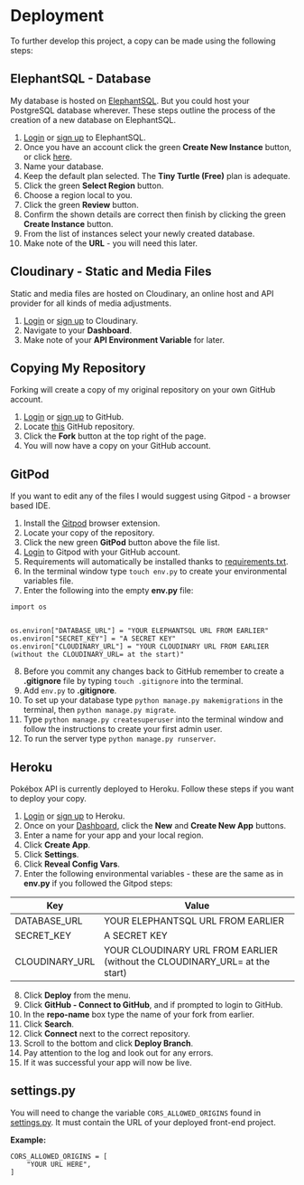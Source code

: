 # Deployment

To further develop this project, a copy can be made using the following steps:

## ElephantSQL - Database

My database is hosted on [ElephantSQL](https://www.elephantsql.com/). But you could host your PostgreSQL database wherever. These steps outline the process of the creation of a new database on ElephantSQL.

1. [Login](https://customer.elephantsql.com/login) or [sign up](https://customer.elephantsql.com/signup) to ElephantSQL.
2. Once you have an account click the green **Create New Instance** button, or click [here](https://customer.elephantsql.com/instance/create).
3. Name your database.
4. Keep the default plan selected. The **Tiny Turtle (Free)** plan is adequate.
5. Click the green **Select Region** button.
6. Choose a region local to you.
7. Click the green **Review** button.
8. Confirm the shown details are correct then finish by clicking the green **Create Instance** button.
9. From the list of instances select your newly created database.
10. Make note of the **URL** - you will need this later.

## Cloudinary - Static and Media Files

Static and media files are hosted on Cloudinary, an online host and API provider for all kinds of media adjustments.

1. [Login](https://cloudinary.com/users/login) or [sign up](https://cloudinary.com/users/register_free) to Cloudinary.
2. Navigate to your **Dashboard**.
3. Make note of your **API Environment Variable** for later.

## Copying My Repository

Forking will create a copy of my original repository on your own GitHub account.

1. [Login](https://github.com/login) or [sign up](https://github.com/join) to GitHub.
2. Locate [this](https://github.com/paulio11/P5-Pokebox-API) GitHub repository.
3. Click the **Fork** button at the top right of the page.
4. You will now have a copy on your GitHub account.

## GitPod

If you want to edit any of the files I would suggest using Gitpod - a browser based IDE.

1. Install the [Gitpod](https://www.gitpod.io/docs/browser-extension/) browser extension.
2. Locate your copy of the repository.
3. Click the new green **GitPod** button above the file list.
4. [Login](https://gitpod.io/workspaces/) to Gitpod with your GitHub account.
5. Requirements will automatically be installed thanks to [requirements.txt](https://github.com/paulio11/P5-Pokebox-API/blob/main/requirements.txt).
6. In the terminal window type `touch env.py` to create your environmental variables file.
7. Enter the following into the empty **env.py** file:

```
import os


os.environ["DATABASE_URL"] = "YOUR ELEPHANTSQL URL FROM EARLIER"
os.environ["SECRET_KEY"] = "A SECRET KEY"
os.environ["CLOUDINARY_URL"] = "YOUR CLOUDINARY URL FROM EARLIER (without the CLOUDINARY_URL= at the start)"
```

8. Before you commit any changes back to GitHub remember to create a **.gitignore** file by typing `touch .gitignore` into the terminal.
9. Add `env.py` to **.gitignore**.
10. To set up your database type `python manage.py makemigrations` in the terminal, then `python manage.py migrate`.
11. Type `python manage.py createsuperuser` into the terminal window and follow the instructions to create your first admin user.
12. To run the server type `python manage.py runserver`.

## Heroku

Pokébox API is currently deployed to Heroku. Follow these steps if you want to deploy your copy.

1. [Login](https://id.heroku.com/login) or [sign up]() to Heroku.
2. Once on your [Dashboard](https://dashboard.heroku.com/apps), click the **New** and **Create New App** buttons.
3. Enter a name for your app and your local region.
4. Click **Create App**.
5. Click **Settings**.
6. Click **Reveal Config Vars**.
7. Enter the following environmental variables - these are the same as in **env.py** if you followed the Gitpod steps:

| Key            | Value                                                                       |
| -------------- | --------------------------------------------------------------------------- |
| DATABASE_URL   | YOUR ELEPHANTSQL URL FROM EARLIER                                           |
| SECRET_KEY     | A SECRET KEY                                                                |
| CLOUDINARY_URL | YOUR CLOUDINARY URL FROM EARLIER (without the CLOUDINARY_URL= at the start) |

8. Click **Deploy** from the menu.
9. Click **GitHub - Connect to GitHub**, and if prompted to login to GitHub.
10. In the **repo-name** box type the name of your fork from earlier.
11. Click **Search**.
12. Click **Connect** next to the correct repository.
13. Scroll to the bottom and click **Deploy Branch**.
14. Pay attention to the log and look out for any errors.
15. If it was successful your app will now be live.

## settings.py

You will need to change the variable `CORS_ALLOWED_ORIGINS` found in [settings.py](https://github.com/paulio11/P5-Pokebox-API/blob/main/pokebox/settings.py). It must contain the URL of your deployed front-end project.

**Example:**

```
CORS_ALLOWED_ORIGINS = [
    "YOUR URL HERE",
]
```
